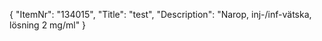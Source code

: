 {
  "ItemNr": "134015",
  "Title": "test",
  "Description": "Narop, inj-/inf-vätska, lösning 2 mg/ml"
}